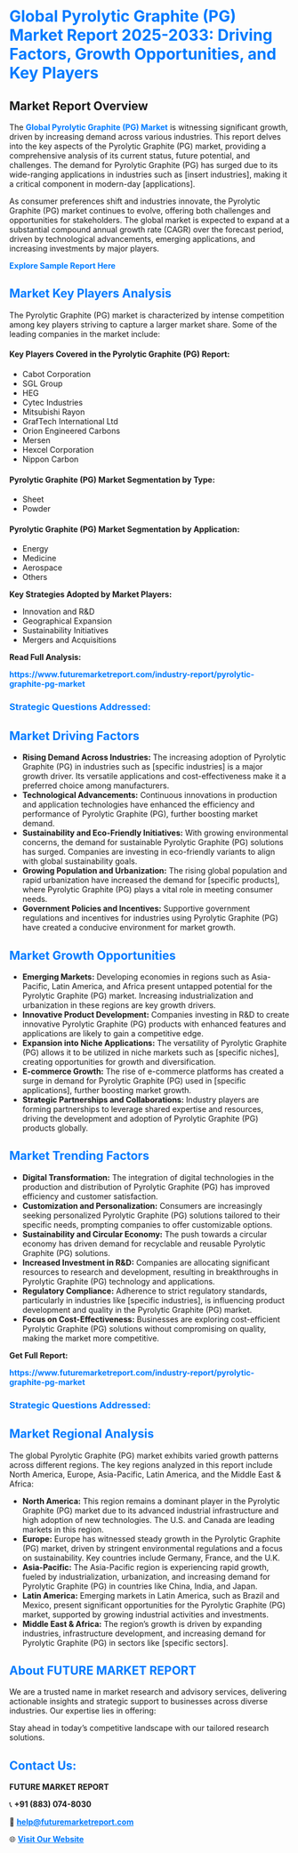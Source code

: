 <h1 style="color: #007BFF;">Global Pyrolytic Graphite (PG) Market Report 2025-2033: Driving Factors, Growth Opportunities, and Key Players</h1>

<section id="overview">
<h2>Market Report Overview</h2>
<p>The <a href="https://www.futuremarketreport.com/industry-report/pyrolytic-graphite-pg-market" style="color: #007BFF; text-decoration: none;"><strong>Global Pyrolytic Graphite (PG) Market</strong></a> is witnessing significant growth, driven by increasing demand across various industries. This report delves into the key aspects of the Pyrolytic Graphite (PG) market, providing a comprehensive analysis of its current status, future potential, and challenges. The demand for Pyrolytic Graphite (PG) has surged due to its wide-ranging applications in industries such as [insert industries], making it a critical component in modern-day [applications].</p>
<p>As consumer preferences shift and industries innovate, the Pyrolytic Graphite (PG) market continues to evolve, offering both challenges and opportunities for stakeholders. The global market is expected to expand at a substantial compound annual growth rate (CAGR) over the forecast period, driven by technological advancements, emerging applications, and increasing investments by major players.</p>
</section>

<section id="overview">
<p><a href="https://www.futuremarketreport.com/request-sample/reportId=114534" style="color: #007BFF; text-decoration: none;"><strong>Explore Sample Report Here</strong></a></p>
</section>

<section id="key-players">
<h2 style="color: #007BFF;">Market Key Players Analysis</h2>
<p>The Pyrolytic Graphite (PG) market is characterized by intense competition among key players striving to capture a larger market share. Some of the leading companies in the market include:</p>
<h4>Key Players Covered in the Pyrolytic Graphite (PG) Report:</h4>
<ul><li>Cabot Corporation</li><li>SGL Group</li><li>HEG</li><li>Cytec Industries</li><li>Mitsubishi Rayon</li><li>GrafTech International Ltd</li><li>Orion Engineered Carbons</li><li>Mersen</li><li>Hexcel Corporation</li><li>Nippon Carbon</li></ul>
<h4>Pyrolytic Graphite (PG) Market Segmentation by Type:</h4>
<ul><li>Sheet</li><li>Powder</li></ul>

<h4>Pyrolytic Graphite (PG) Market Segmentation by Application:</h4>
<ul><li>Energy</li><li>Medicine</li><li>Aerospace</li><li>Others</li></ul>
<p><strong>Key Strategies Adopted by Market Players:</strong></p>
<ul>
<li>Innovation and R&D</li>
<li>Geographical Expansion</li>
<li>Sustainability Initiatives</li>
<li>Mergers and Acquisitions</li>
</ul>
</section>

<section>
<p><strong>Read Full Analysis: </strong></p><a href="https://www.futuremarketreport.com/industry-report/pyrolytic-graphite-pg-market" style="color: #007BFF; text-decoration: none;"><strong>https://www.futuremarketreport.com/industry-report/pyrolytic-graphite-pg-market</strong></a>
<h3 style="color: #007BFF;">Strategic Questions Addressed:</h3>
</section>

<section id="driving-factors">
<h2 style="color: #007BFF;">Market Driving Factors</h2>
<ul>
<li><strong>Rising Demand Across Industries:</strong> The increasing adoption of Pyrolytic Graphite (PG) in industries such as [specific industries] is a major growth driver. Its versatile applications and cost-effectiveness make it a preferred choice among manufacturers.</li>
<li><strong>Technological Advancements:</strong> Continuous innovations in production and application technologies have enhanced the efficiency and performance of Pyrolytic Graphite (PG), further boosting market demand.</li>
<li><strong>Sustainability and Eco-Friendly Initiatives:</strong> With growing environmental concerns, the demand for sustainable Pyrolytic Graphite (PG) solutions has surged. Companies are investing in eco-friendly variants to align with global sustainability goals.</li>
<li><strong>Growing Population and Urbanization:</strong> The rising global population and rapid urbanization have increased the demand for [specific products], where Pyrolytic Graphite (PG) plays a vital role in meeting consumer needs.</li>
<li><strong>Government Policies and Incentives:</strong> Supportive government regulations and incentives for industries using Pyrolytic Graphite (PG) have created a conducive environment for market growth.</li>
</ul>
</section>

<section id="growth-opportunities">
<h2 style="color: #007BFF;">Market Growth Opportunities</h2>
<ul>
<li><strong>Emerging Markets:</strong> Developing economies in regions such as Asia-Pacific, Latin America, and Africa present untapped potential for the Pyrolytic Graphite (PG) market. Increasing industrialization and urbanization in these regions are key growth drivers.</li>
<li><strong>Innovative Product Development:</strong> Companies investing in R&D to create innovative Pyrolytic Graphite (PG) products with enhanced features and applications are likely to gain a competitive edge.</li>
<li><strong>Expansion into Niche Applications:</strong> The versatility of Pyrolytic Graphite (PG) allows it to be utilized in niche markets such as [specific niches], creating opportunities for growth and diversification.</li>
<li><strong>E-commerce Growth:</strong> The rise of e-commerce platforms has created a surge in demand for Pyrolytic Graphite (PG) used in [specific applications], further boosting market growth.</li>
<li><strong>Strategic Partnerships and Collaborations:</strong> Industry players are forming partnerships to leverage shared expertise and resources, driving the development and adoption of Pyrolytic Graphite (PG) products globally.</li>
</ul>
</section>

<section id="trending-factors">
<h2 style="color: #007BFF;">Market Trending Factors</h2>
<ul>
<li><strong>Digital Transformation:</strong> The integration of digital technologies in the production and distribution of Pyrolytic Graphite (PG) has improved efficiency and customer satisfaction.</li>
<li><strong>Customization and Personalization:</strong> Consumers are increasingly seeking personalized Pyrolytic Graphite (PG) solutions tailored to their specific needs, prompting companies to offer customizable options.</li>
<li><strong>Sustainability and Circular Economy:</strong> The push towards a circular economy has driven demand for recyclable and reusable Pyrolytic Graphite (PG) solutions.</li>
<li><strong>Increased Investment in R&D:</strong> Companies are allocating significant resources to research and development, resulting in breakthroughs in Pyrolytic Graphite (PG) technology and applications.</li>
<li><strong>Regulatory Compliance:</strong> Adherence to strict regulatory standards, particularly in industries like [specific industries], is influencing product development and quality in the Pyrolytic Graphite (PG) market.</li>
<li><strong>Focus on Cost-Effectiveness:</strong> Businesses are exploring cost-efficient Pyrolytic Graphite (PG) solutions without compromising on quality, making the market more competitive.</li>
</ul>
</section>

<section>
<p><strong>Get Full Report: </strong></p><a href="https://www.futuremarketreport.com/industry-report/pyrolytic-graphite-pg-market" style="color: #007BFF; text-decoration: none;"><strong>https://www.futuremarketreport.com/industry-report/pyrolytic-graphite-pg-market</strong></a>
<h3 style="color: #007BFF;">Strategic Questions Addressed:</h3>
</section>


<section id="regional-analysis">
<h2 style="color: #007BFF;">Market Regional Analysis</h2>
<p>The global Pyrolytic Graphite (PG) market exhibits varied growth patterns across different regions. The key regions analyzed in this report include North America, Europe, Asia-Pacific, Latin America, and the Middle East & Africa:</p>
<ul>
<li><strong>North America:</strong> This region remains a dominant player in the Pyrolytic Graphite (PG) market due to its advanced industrial infrastructure and high adoption of new technologies. The U.S. and Canada are leading markets in this region.</li>
<li><strong>Europe:</strong> Europe has witnessed steady growth in the Pyrolytic Graphite (PG) market, driven by stringent environmental regulations and a focus on sustainability. Key countries include Germany, France, and the U.K.</li>
<li><strong>Asia-Pacific:</strong> The Asia-Pacific region is experiencing rapid growth, fueled by industrialization, urbanization, and increasing demand for Pyrolytic Graphite (PG) in countries like China, India, and Japan.</li>
<li><strong>Latin America:</strong> Emerging markets in Latin America, such as Brazil and Mexico, present significant opportunities for the Pyrolytic Graphite (PG) market, supported by growing industrial activities and investments.</li>
<li><strong>Middle East & Africa:</strong> The region’s growth is driven by expanding industries, infrastructure development, and increasing demand for Pyrolytic Graphite (PG) in sectors like [specific sectors].</li>
</ul>
</section>

<footer>
<h2 style="color: #007BFF;">About FUTURE MARKET REPORT</h2>
<p>We are a trusted name in market research and advisory services, delivering actionable insights and strategic support to businesses across diverse industries. Our expertise lies in offering:</p>

<p>Stay ahead in today’s competitive landscape with our tailored research solutions.</p>

<h2 style="color: #007BFF;">Contact Us:</h2>
<p><strong>FUTURE MARKET REPORT</strong></p>
<p>📞 <strong>+91 (883) 074-8030</strong></p>
<p>📧 <strong><a href="mailto:help@futuremarketreport.com" style="color: #007BFF;">help@futuremarketreport.com</a></strong></p>
<p>🌐 <strong><a href="https://www.futuremarketreport.com/" style="color: #007BFF;">Visit Our Website</a></strong></p>
</footer>